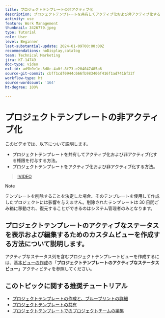 ```yaml
---
title: プロジェクトテンプレートの非アクティブ化
description: プロジェクトテンプレートを共有してアクティブ化および非アクティブ化する権限を付与する方法と、プロジェクトテンプレートをアクティブ化および非アクティブ化する方法について説明します。
activity: use
feature: Work Management
thumbnail: 3426779.jpeg
type: Tutorial
role: User
level: Beginner
last-substantial-update: 2024-01-09T00:00:00Z
recommendations: noDisplay,catalog
team: Technical Marketing
jira: KT-14749
doc-type: video
exl-id: ad9b9e1e-3d8c-4a0f-8f73-e204047485a6
source-git-commit: cbff1cdf0944c666fb983406f416f1ad741bf22f
workflow-type: ht
source-wordcount: '164'
ht-degree: 100%

---
```


# プロジェクトテンプレートの非アクティブ化

このビデオでは、以下について説明します。

* プロジェクトテンプレートを共有してアクティブ化および非アクティブ化する権限を付与する方法。
* プロジェクトテンプレートをアクティブ化および非アクティブ化する方法。

>[!VIDEO](https://video.tv.adobe.com/v/3444991/?quality=12&learn=on&enablevpops&captions=jpn)

>[!NOTE]
>
>テンプレートを削除することを決定した場合、そのテンプレートを使用して作成したプロジェクトには影響を与えません。削除されたテンプレートは 30 日間ごみ箱に移動され、復元することができるのはシステム管理者のみとなります。



## プロジェクトテンプレートのアクティブなステータスを表示および編集するためのカスタムビューを作成する方法について説明します。

アクティブなステータス列を含むプロジェクトテンプレートビューを作成するには、[基本ビューの作成](https://experienceleague.adobe.com/ja/docs/workfront-learn/tutorials-workfront/reporting/basic-reporting/create-a-basic-view#activity-4-create-a-project-template-active-status-view)の「**プロジェクトテンプレートのアクティブなステータスビュー**」アクティビティを参照してください。

## このトピックに関する推奨チュートリアル

* [プロジェクトテンプレートの作成と、ブループリントの詳細](/help/manage-work/create-and-manage-project-templates/create-a-project-template.md)
* [プロジェクトテンプレートの共有](/help/manage-work/create-and-manage-project-templates/share-a-project-template.md)
* [プロジェクトテンプレートでのプロジェクトチームの編集](/help/manage-work/create-and-manage-project-templates/edit-the-project-team-in-a-project-template.md)
